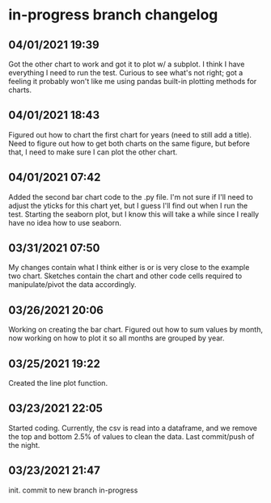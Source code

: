 # in-progress branch changelog

## 04/01/2021 19:39
Got the other chart to work and got it to plot w/ a subplot. I think I have everything I need to run the test. Curious to see what's not right; got a feeling it probably won't like me using pandas built-in plotting methods for charts.

## 04/01/2021 18:43
Figured out how to chart the first chart for years (need to still add a title). Need to figure out how to get both charts on the same figure, but before that, I need to make sure I can plot the other chart.

## 04/01/2021 07:42
Added the second bar chart code to the .py file. I'm not sure if I'll need to adjust the yticks for this chart yet, but I guess I'll find out when I run the test. Starting the seaborn plot, but I know this will take a while since I really have no idea how to use seaborn.

## 03/31/2021 07:50
My changes contain what I think either is or is very close to the example two chart. Sketches contain the chart and other code cells required to manipulate/pivot the data accordingly.

## 03/26/2021 20:06
Working on creating the bar chart. Figured out how to sum values by month, now working on how to plot it so all months are grouped by year. 

## 03/25/2021 19:22
Created the line plot function.

## 03/23/2021 22:05
Started coding. Currently, the csv is read into a dataframe, and we remove the top and bottom 2.5% of values to clean the data. Last commit/push of the night.

## 03/23/2021 21:47
init. commit to new branch in-progress